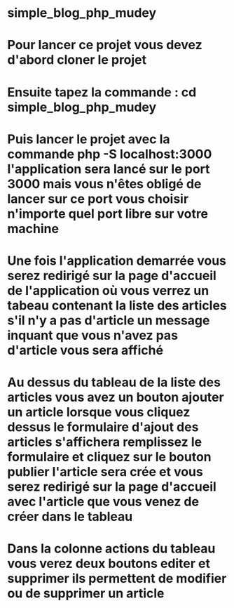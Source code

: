 # simple_blog_php_mudey
# Pour lancer ce projet vous devez d'abord cloner le projet
# Ensuite tapez la commande : cd simple_blog_php_mudey
# Puis lancer le projet avec la commande php -S localhost:3000 l'application sera lancé sur le port 3000 mais vous n'êtes obligé de lancer sur ce port vous choisir n'importe quel port libre sur votre machine
# Une fois l'application demarrée vous serez redirigé sur la page d'accueil de l'application où vous verrez un tabeau contenant la liste des articles s'il n'y a pas d'article un message inquant que vous n'avez pas d'article vous sera affiché
# Au dessus du tableau de la liste des articles vous avez un bouton ajouter un article lorsque vous cliquez dessus le formulaire d'ajout des articles s'affichera remplissez le formulaire et cliquez sur le bouton publier l'article sera crée et vous serez redirigé sur la page d'accueil avec l'article que vous venez de créer dans le tableau
# Dans la colonne actions du tableau vous verez deux boutons editer et supprimer ils permettent de modifier ou de supprimer un article
